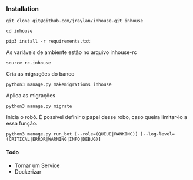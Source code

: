 ### Installation

```
git clone git@github.com/jraylan/inhouse.git inhouse
```

```
cd inhouse
```

```
pip3 install -r requirements.txt
```

As variáveis de ambiente estão no arquivo inhouse-rc

```
source rc-inhouse
```

Cria as migrações do banco

```
python3 manage.py makemigrations inhouse
```

Aplica as migrações

```
python3 manage.py migrate
```

Inicia o robô. É possível definir o papel desse robo, caso queira limitar-lo a essa função.

```
python3 manage.py run_bot [--role=(QUEUE|RANKING)] [--log-level=(CRITICAL|ERROR|WARNING|INFO|DEBUG)]
```

#### Todo
 - Tornar um Service
 - Dockerizar
